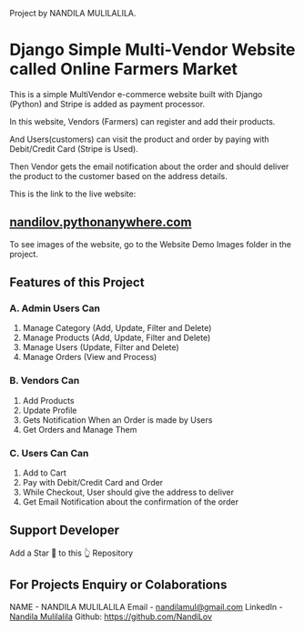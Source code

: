 Project by NANDILA MULILALILA.

# Django Simple Multi-Vendor Website called Online Farmers Market
This is a simple MultiVendor e-commerce website built with Django (Python) and Stripe is added as payment processor.

In this website, Vendors (Farmers) can register and add their products.

And Users(customers) can visit the product and order by paying with Debit/Credit Card (Stripe is Used).

Then Vendor gets the email notification about the order and should deliver the product to the customer based on the address details.

This is the link to the live website:
## [nandilov.pythonanywhere.com](http://nandilov.pythonanywhere.com/)

To see images of the website, go to the Website Demo Images folder in the project.

## Features of this Project

### A. Admin Users Can
1. Manage Category (Add, Update, Filter and Delete)
2. Manage Products (Add, Update, Filter and Delete)
3. Manage Users (Update, Filter and Delete)
4. Manage Orders (View and Process)

### B. Vendors Can
1. Add Products
2. Update Profile
3. Gets Notification When an Order is made by Users
4. Get Orders and Manage Them


### C.  Users Can Can
1. Add to Cart
2. Pay with Debit/Credit Card and Order
3. While Checkout, User should give the address to deliver
4. Get Email Notification about the confirmation of the order



## Support Developer

Add a Star 🌟  to this 👆 Repository

## For Projects Enquiry or Colaborations
 NAME - NANDILA MULILALILA
 Email - nandilamul@gmail.com
 LinkedIn - [Nandila Mulilalila](https://www.linkedin.com/in/nandila-mulilalila-184595214/")
 Github: https://github.com/NandiLov

